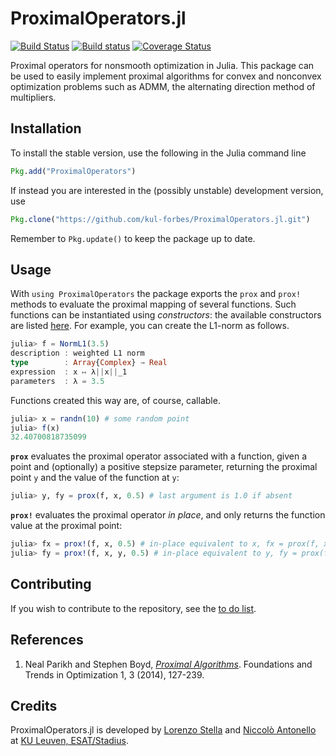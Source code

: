 # ProximalOperators.jl

[![Build Status](https://travis-ci.org/kul-forbes/ProximalOperators.jl.svg?branch=master)](https://travis-ci.org/kul-forbes/ProximalOperators.jl)
[![Build status](https://ci.appveyor.com/api/projects/status/00rk6ip0y0t2wj8t?svg=true)](https://ci.appveyor.com/project/lostella/prox-jl)
[![Coverage Status](https://coveralls.io/repos/github/kul-forbes/ProximalOperators.jl/badge.svg?branch=master)](https://coveralls.io/github/kul-forbes/ProximalOperators.jl?branch=master)

Proximal operators for nonsmooth optimization in Julia.
This package can be used to easily implement proximal algorithms for convex and nonconvex optimization problems such as ADMM, the alternating direction method of multipliers.

## Installation

To install the stable version, use the following in the Julia command line

```julia
Pkg.add("ProximalOperators")
```

If instead you are interested in the (possibly unstable) development version, use

```julia
Pkg.clone("https://github.com/kul-forbes/ProximalOperators.jl.git")
```

Remember to `Pkg.update()` to keep the package up to date.

## Usage

With `using ProximalOperators` the package exports the `prox` and `prox!` methods to evaluate the proximal mapping of several functions.
Such functions can be instantiated using *constructors*: the available constructors are listed [here](https://github.com/kul-forbes/ProximalOperators.jl/blob/master/FUNCTIONS.md).
For example, you can create the L1-norm as follows.

```julia
julia> f = NormL1(3.5)
description : weighted L1 norm
type        : Array{Complex} → Real
expression  : x ↦ λ||x||_1
parameters  : λ = 3.5
```

Functions created this way are, of course, callable.

```julia
julia> x = randn(10) # some random point
julia> f(x)
32.40700818735099
```

**`prox`** evaluates the proximal operator associated with a function,
given a point and (optionally) a positive stepsize parameter,
returning the proximal point `y` and the value of the function at `y`:

```julia
julia> y, fy = prox(f, x, 0.5) # last argument is 1.0 if absent
```

**`prox!`** evaluates the proximal operator *in place*,
and only returns the function value at the proximal point:

```julia
julia> fx = prox!(f, x, 0.5) # in-place equivalent to x, fx = prox(f, x, 0.5)
julia> fy = prox!(f, x, y, 0.5) # in-place equivalent to y, fy = prox(f, x, 0.5)
```

## Contributing

If you wish to contribute to the repository,
see the [to do list](https://github.com/kul-forbes/ProximalOperators.jl/blob/master/TODO.md).

## References

1. Neal Parikh and Stephen Boyd, [*Proximal Algorithms*](http://dx.doi.org/10.1561/2400000003).
Foundations and Trends in Optimization 1, 3 (2014), 127-239.

## Credits

ProximalOperators.jl is developed by
[Lorenzo Stella](https://lostella.github.io)
and [Niccolò Antonello](http://homes.esat.kuleuven.be/~nantonel/)
at [KU Leuven, ESAT/Stadius](https://www.esat.kuleuven.be/stadius/).
